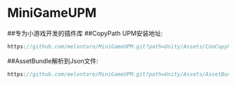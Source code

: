 # MiniGameUPM
##专为小游戏开发的插件库
##CopyPath UPM安装地址:
``` C#
https://github.com/melontaro/MiniGameUPM.git?path=Unity/Assets/CooCopyPath
```
##AssetBundle解析到Json文件:
``` C#
https://github.com/melontaro/MiniGameUPM.git?path=Unity/Assets/AssetBundleTool
```
